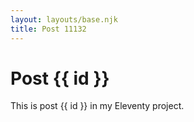 ```yaml
---
layout: layouts/base.njk
title: Post 11132
---
```


# Post {{ id }}

This is post {{ id }} in my Eleventy project.

